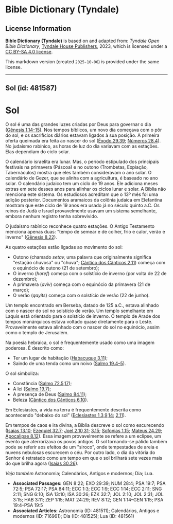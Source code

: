 # Bible Dictionary (Tyndale)

## License Information

**Bible Dictionary (Tyndale)** is based on and adapted from: _Tyndale Open Bible Dictionary_, [Tyndale House Publishers](https://tyndaleopenresources.com/), 2023, which is licensed under a [CC BY-SA 4.0 license](https://creativecommons.org/licenses/by-sa/4.0/legalcode.en).

This markdown version (created `2025-10-06`) is provided under the same license.



--------------------------------

## Sol (id: 481587)

Sol
===

O sol é uma das grandes luzes criadas por Deus para governar o dia ([Gênesis 1\.14–15](https://ref.ly/Gen1:14-Gen1:15)). Nos tempos bíblicos, um novo dia começava com o pôr do sol, e os sacrifícios diários estavam ligados à sua posição. A primeira oferta queimada era feita ao nascer do sol ([Êxodo 29\.39](https://ref.ly/Exod29:39); [Números 28\.4](https://ref.ly/Num28:4)). No judaísmo rabínico, as horas de luz do dia variavam com as estações. Elas dependiam do ciclo solar.

O calendário israelita era lunar. Mas, o período estipulado dos principais festivais na primavera (Páscoa) e no outono (Trombetas, Expiação, Tabernáculos) mostra que eles também consideravam o ano solar. O calendário de Gezer, que se alinha com a agricultura, é baseado no ano solar. O calendário judaico tem um ciclo de 19 anos. Ele adiciona meses extras em sete desses anos para alinhar os ciclos lunar e solar. A Bíblia não menciona este sistema. Os estudiosos acreditam que o 13º mês foi uma adição posterior. Documentos aramaicos da colônia judaica em Elefantina mostram que este ciclo de 19 anos era usado já no século quinto a.C. Os reinos de Judá e Israel provavelmente usavam um sistema semelhante, embora nenhum registro tenha sobrevivido.

O judaísmo rabínico reconhece quatro estações. O Antigo Testamento menciona apenas duas: "tempo de semear e de colher, frio e calor, verão e inverno" ([Gênesis 8\.22](https://ref.ly/Gen8:22)).

As quatro estações estão ligadas ao movimento do sol:

* Outono (chamado *setav,* uma palavra que originalmente significa "estação chuvosa" ou "chuva"; [Cântico dos Cânticos 2\.11](https://ref.ly/Song2:11)) começa com o equinócio de outono (21 de setembro);
* O inverno (*horef*) começa com o solstício de inverno (por volta de 22 de dezembro);
* A primavera (*aviv*) começa com o equinócio da primavera (21 de março);
* O verão (*qayits*) começa com o solstício de verão (22 de junho).

Um templo encontrado em Berseba, datado de 125 a.C., estava alinhado com o nascer do sol no solstício de verão. Um templo semelhante em Laquis está orientado para o solstício de inverno. O templo de Arade dos tempos monárquicos estava voltado quase diretamente para o Leste. Provavelmente estava alinhado com o nascer do sol no equinócio, assim como o templo de Jerusalém.

Na poesia hebraica, o sol é frequentemente usado como uma imagem poderosa. É descrito como:

* Ter um lugar de habitação ([Habacuque 3\.11](https://ref.ly/Hab3:11));
* Saindo de uma tenda como um noivo ([Salmo 19\.4–5](https://ref.ly/Ps19:4-Ps19:5)).

O sol simboliza:

* Constância ([Salmo 72\.5,17](https://ref.ly/Ps72:5));
* A lei ([Salmo 19\.7](https://ref.ly/Ps19:7));
* A presença de Deus ([Salmo 84\.11](https://ref.ly/Ps84:11));
* Beleza ([Cântico dos Cânticos 6\.10](https://ref.ly/Song6:10)).

Em Eclesiastes, a vida na terra é frequentemente descrita como acontecendo "debaixo do sol" ([Eclesiastes 1\.3,9,14](https://ref.ly/Eccl1:3); [2\.11](https://ref.ly/Eccl2:11)).

Em tempos de caos e ira divina, a Bíblia descreve o sol como escurecendo ([Isaías 13\.10](https://ref.ly/Isa13:10); [Ezequiel 32\.7](https://ref.ly/Ezek32:7); [Joel 2\.10,31](https://ref.ly/Joel2:10); [3\.15](https://ref.ly/Joel3:15); [Sofonias 1\.15](https://ref.ly/Zeph1:15); [Mateus 24\.29](https://ref.ly/Matt24:29); [Apocalipse 8\.12](https://ref.ly/Rev8:12)). Essa imagem provavelmente se refere a um eclipse, um evento que aterrorizava os povos antigos. O sol tornando\-se pálido também pode se referir aos efeitos de um "siroco", onde tempestades de areia e nuvens nebulosas escurecem o céu. Por outro lado, o dia da vitória do Senhor é retratado como um tempo em que o sol brilhará sete vezes mais do que brilha agora ([Isaías 30\.26](https://ref.ly/Isa30:26)).

*Veja também* Astronomia; Calendários, Antigos e modernos; Dia; Lua.

* **Associated Passages:** GEN 8:22; EXO 29:39; NUM 28:4; PSA 19:7; PSA 72:5; PSA 72:17; PSA 84:11; ECC 1:3; ECC 1:9; ECC 1:14; ECC 2:11; SNG 2:11; SNG 6:10; ISA 13:10; ISA 30:26; EZK 32:7; JOL 2:10; JOL 2:31; JOL 3:15; HAB 3:11; ZEP 1:15; MAT 24:29; REV 8:12; GEN 1:14–GEN 1:15; PSA 19:4–PSA 19:5
* **Associated Articles:** Astronomia (ID: 481511); Calendários, Antigos e modernos (ID: 716961); Dia (ID: 481525); Lua (ID: 481561)

